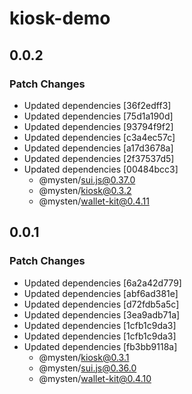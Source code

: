 # kiosk-demo

## 0.0.2

### Patch Changes

- Updated dependencies [36f2edff3]
- Updated dependencies [75d1a190d]
- Updated dependencies [93794f9f2]
- Updated dependencies [c3a4ec57c]
- Updated dependencies [a17d3678a]
- Updated dependencies [2f37537d5]
- Updated dependencies [00484bcc3]
  - @mysten/sui.js@0.37.0
  - @mysten/kiosk@0.3.2
  - @mysten/wallet-kit@0.4.11

## 0.0.1

### Patch Changes

- Updated dependencies [6a2a42d779]
- Updated dependencies [abf6ad381e]
- Updated dependencies [d72fdb5a5c]
- Updated dependencies [3ea9adb71a]
- Updated dependencies [1cfb1c9da3]
- Updated dependencies [1cfb1c9da3]
- Updated dependencies [fb3bb9118a]
  - @mysten/kiosk@0.3.1
  - @mysten/sui.js@0.36.0
  - @mysten/wallet-kit@0.4.10
